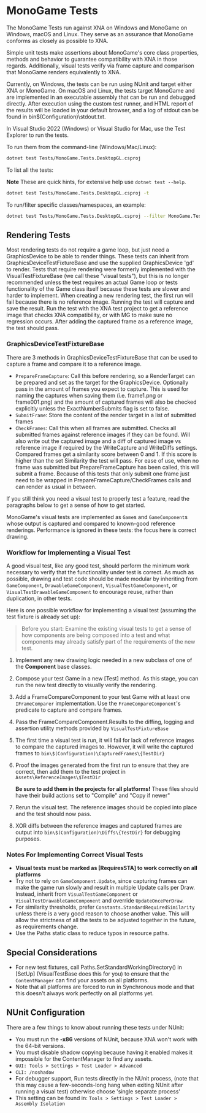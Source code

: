 # MonoGame Tests

The MonoGame Tests run against XNA on Windows and MonoGame on Windows, macOS and Linux. They serve as an assurance that MonoGame conforms as closely as possible to XNA.

Simple unit tests make assertions about MonoGame's core class properties, methods and behavior to guarantee compatibility with XNA in those regards. Additionally, visual tests verify via frame capture and comparison that MonoGame renders equivalently to XNA.

Currently, on Windows, the tests can be run using NUnit and target either XNA or MonoGame. On macOS and Linux, the tests target MonoGame and are implemented in an executable assembly that can be run and debugged directly. After execution using the custom test runner, and HTML report of the results will be loaded in your default browser, and a log of stdout can be found in bin\$(Configuration)\stdout.txt.

In Visual Studio 2022 (Windows) or Visual Studio for Mac, use the Test Explorer to run the tests.

To run them from the command-line (Windows/Mac/Linux):

```bash
dotnet test Tests/MonoGame.Tests.DesktopGL.csproj
```

To list all the tests:

**Note** These are quick hints, for extensive help use `dotnet test --help`.

```bash
dotnet test Tests/MonoGame.Tests.DesktopGL.csproj -t
```

To run/filter specific classes/namespaces, an example:

```bash
dotnet test Tests/MonoGame.Tests.DesktopGL.csproj --filter MonoGame.Tests.Visual
```

## Rendering Tests

Most rendering tests do not require a game loop, but just need a GraphicsDevice to be able to render things. These tests can inherit from GraphicsDeviceTestFixtureBase and use the supplied GraphicsDevice 'gd' to render. Tests that require rendering were formerly implemented with the VisualTestFixtureBase (we call these "visual tests"), but this is no longer recommended unless the test requires an actual Game loop or tests functionality of the Game class itself because these tests are slower and harder to implement. When creating a new rendering test, the first run will fail because there is no reference image. Running the test will capture and save the result. Run the test with the XNA test project to get a reference image that checks XNA compatibility, or with MG to make sure no regression occurs. After adding the captured frame as a reference image, the test should pass.

### GraphicsDeviceTestFixtureBase

There are 3 methods in GraphicsDeviceTestFixtureBase that can be used to capture a frame and compare it to a reference image.

- `PrepareFrameCapture`: Call this before rendering, so a RenderTarget can be prepared and set as the target for the GraphicsDevice. Optionally pass in the amount of frames you expect to capture. This is used for naming the captures when saving them (i.e. frame1.png or frame001.png) and the amount of captured frames will also be checked explicitly unless the ExactNumberSubmits flag is set to false.
- `SubmitFrame`: Store the content of the render target in a list of submitted frames
- `CheckFrames`: Call this when all frames are submitted. Checks all submitted frames against reference images if they can be found. Will also write out the captured image and a diff of captured image vs reference image if required by the WriteCapture and WriteDiffs settings. Compared frames get a similarity score between 0 and 1. If this score is higher than the set Similarity the test will pass. For ease of use, when no frame was submitted but PrepareFrameCapture has been called, this will submit a frame. Because of this tests that only submit one frame just need to be wrapped in PrepareFrameCapture/CheckFrames calls and can render as usual in between.


If you still think you need a visual test to properly test a feature, read the paragraphs below to get a sense of how to get started.

MonoGame's visual tests are implemented as  `Game`s and `GameComponent`s whose output is captured and compared to known-good reference renderings. Performance is ignored in these tests: the focus here is correct drawing.

### Workflow for Implementing a Visual Test

A good visual test, like any good test, should perform the minimum work necessary to verify that the functionality under test is correct. As much as possible, drawing and test code should be made modular by inheriting from  `GameComponent`,  `DrawableGameComponent`, `VisualTestGameComponent`, or  `VisualTestDrawableGameComponent` to encourage reuse, rather than duplication, in other tests.

Here is one possible workflow for implementing a visual test (assuming the test fixture is already set up):

> Before you start: 
> Examine the existing visual tests to get a sense of how components are being composed into a test and what components may already satisfy part of the requirements of the new test.


1. Implement any new drawing logic needed in a new subclass of one of the **Component** base classes.
2. Compose your test Game in a new [Test] method. As this stage, you can run the new test directly to visually verify the rendering.
3. Add a FrameCompareComponent to your test Game with at least one `IFrameComparer` implementation. Use the  `FrameCompareComponent`'s predicate to capture and compare frames.
4. Pass the FrameCompareComponent.Results to the diffing, logging and assertion utility methods provided by  `VisualTestFixtureBase`
5. The first time a visual test is run, it will fail for lack of reference images to compare the captured images to. However, it will write the captured frames to  `bin\$(Configuration)\CapturedFrames\{TestDir}`
6. Proof the images generated from the first run to ensure that they are correct, then add them to the test project in `Assets\ReferenceImages\$TestDir`

    **Be sure to add them in the  projects for all platforms!** These files should have their build actions set to "Compile" and "Copy if newer"

7. Rerun the visual test. The reference images should be copied into place and the test should now pass.
8. XOR diffs between the reference images and captured frames are output into  `bin\$(Configuration)\Diffs\{TestDir}` for debugging purposes.

### Notes For Implementing Correct Visual Tests

- **Visual tests must be marked as [RequiresSTA] to work correctly on all platforms**
- Try not to rely on  `GameComponent.Update`, since capturing frames can make the game run slowly and result in multiple Update calls per Draw. Instead, inherit from  `VisualTestGameComponent` or `VisualTestDrawableGameComponent` and override `UpdateOncePerDraw`.
- For similarity thresholds, prefer `Constants.StandardRequiredSimilarity` unless there is a very good reason to choose another value. This will allow the strictness of all the tests to be adjusted together in the future, as requirements change.
- Use the Paths static class to reduce typos in resource paths.

## Special Considerations

- For new test fixtures, call Paths.SetStandardWorkingDirectory() in [SetUp] \(VisualTestBase does this for you\) to ensure that the `ContentManager` can find your assets on all platforms.
- Note that all platforms are forced to run in Synchronous mode and that this doesn't always work perfectly on all platforms yet.

## NUnit Configuration

There are a few things to know about running these tests under NUnit:

- You must run the **-x86** versions of NUnit, because XNA won't work with the 64-bit versions.
- You must disable shadow copying because having it enabled makes it impossible for the ContentManager to find any assets.
 -  `GUI: Tools > Settings > Test Loader > Advanced`
 -  `CLI: /noshadow`
- For debugger support, Run tests directly in the NUnit process, (note that this may cause a few-seconds-long hang when exiting NUnit after running a visual test) otherwise choose 'single separate process'
 - This setting can be found in: `Tools > Settings > Test Loader > Assembly Isolation`
